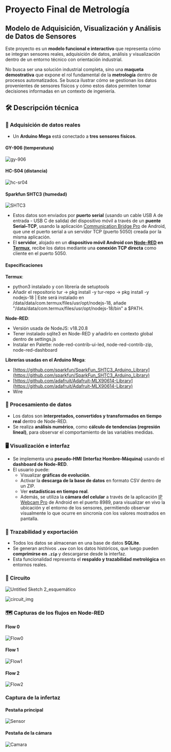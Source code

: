 # Proyecto Final de Metrología
## Modelo de Adquisición, Visualización y Análisis de Datos de Sensores

Este proyecto es un **modelo funcional e interactivo** que representa cómo se integran sensores reales, adquisición de datos, análisis y visualización dentro de un entorno técnico con orientación industrial.

No busca ser una solución industrial completa, sino una **maqueta demostrativa** que expone el rol fundamental de la **metrología** dentro de procesos automatizados. Se busca ilustrar cómo se gestionan los datos provenientes de sensores físicos y cómo estos datos permiten tomar decisiones informadas en un contexto de ingeniería.

## 🛠️ Descripción técnica

### 📡 Adquisición de datos reales

- Un **Arduino Mega** está conectado a **tres sensores físicos**.
#### GY-906 (temperatura)
![gy-906](https://github.com/user-attachments/assets/d78cdfa1-f6b3-49aa-a4ba-8a93025aa33f)
#### HC-S04 (distancia)
![hc-sr04](https://github.com/user-attachments/assets/75ad946d-f61c-4a7f-a283-80e545f00ce3)
#### Sparkfun SHTC3 (humedad)
![SHTC3](https://github.com/user-attachments/assets/9d52ccef-720e-41f9-8f4c-e4c2e126189d)

- Estos datos son enviados por **puerto serial** (usando un cable USB A de entrada - USB C de salida) del dispositivo móvil a través de un **puente Serial–TCP**, usando la aplicación [Communication Bridge Pro](https://play.google.com/store/apps/details?id=masar.bluetoothbridge.pro&hl=en_US) de Android, que une el puerto serial a un servidor TCP (puerto 5050) creada por la misma aplicación.
- El **servidor**, alojado en un **dispositivo móvil Android con [Node-RED](https://nodered.org/about/) en [Termux](https://play.google.com/store/apps/details?id=com.termux&hl=en_US)**, recibe los datos mediante una **conexión TCP directa** como cliente en el puerto 5050.

#### Especificaciones
**Termux**:
- python3 instalado y con librería de setuptools
- Añadir el repositorio tur -> pkg install -y tur-repo -> pkg install -y nodejs-18 | Este será instalado en /data/data/com.termux/files/usr/opt/nodejs-18, añade "/data/data/com.termux/files/usr/opt/nodejs-18/bin" a $PATH.

**Node-RED**:
- Versión usada de NodeJS: v18.20.8
- Tener instalado sqlite3 en Node-RED y añadirlo en contexto global dentro de settings.js
- Instalar en Palette: node-red-contrib-ui-led, node-red-contrib-zip, node-red-dashboard

**Librerías usadas en el Arduino Mega**:
- [https://github.com/sparkfun/SparkFun_SHTC3_Arduino_Library](https://github.com/sparkfun/SparkFun_SHTC3_Arduino_Library)
- [https://github.com/adafruit/Adafruit-MLX90614-Library](https://github.com/adafruit/Adafruit-MLX90614-Library)
- Wire

### 🔄 Procesamiento de datos

- Los datos son **interpretados, convertidos y transformados en tiempo real** dentro de Node-RED.
- Se realiza **análisis numérico**, como **cálculo de tendencias (regresión lineal)**, para observar el comportamiento de las variables medidas.

### 🖥️ Visualización e interfaz

- Se implementa una **pseudo-HMI (Interfaz Hombre-Máquina)** usando el **dashboard de Node-RED**.
- El usuario puede:
  - Visualizar **gráficas de evolución**.
  - Activar la **descarga de la base de datos** en formato CSV dentro de un ZIP.
  - Ver **estadísticas en tiempo real**.
  - Además, se utiliza la **cámara del celular** a través de la aplicación [IP Webcam Pro](https://play.google.com/store/apps/details?id=com.pas.webcam.pro&hl=en_US) de Android en el puerto 8989, para visualizar en vivo la ubicación y el entorno de los sensores, permitiendo observar visualmente lo que ocurre en sincronía con los valores mostrados en pantalla.


### 📂 Trazabilidad y exportación

- Todos los datos se almacenan en una base de datos **SQLite**.
- Se generan archivos **`.csv`** con los datos históricos, que luego pueden **comprimirse en `.zip`** y descargarse desde la interfaz.
- Esta funcionalidad representa el **respaldo y trazabilidad metrológica** en entornos reales.

### 🔌 Circuito
![Untitled Sketch 2_esquemático](https://github.com/user-attachments/assets/4ab355de-d68a-4549-bd30-0ae9be508e32)

![circuit_img](https://github.com/user-attachments/assets/7b7951a6-7aa3-43e5-b433-ab63f850c76a)

### 🗺️ Capturas de los flujos en Node-RED
#### Flow 0
![Flow0](https://github.com/user-attachments/assets/cee61567-c689-4439-a505-7d2c9884013c)

#### Flow 1
![Flow1](https://github.com/user-attachments/assets/79ce6c02-9e35-4703-82ec-841880a0daad)

#### Flow 2
![Flow2](https://github.com/user-attachments/assets/c01105ab-2618-461e-a0bf-84b8d9eb4abd)

### Captura de la infertaz
#### Pestaña príncipal
![Sensor](https://github.com/user-attachments/assets/46a1ac6d-45a2-4e42-abe4-123e44ff7706)

#### Pestaña de la cámara
![Camara](https://github.com/user-attachments/assets/f76f7399-90d1-47fc-bcd6-ea09ab57a098)



